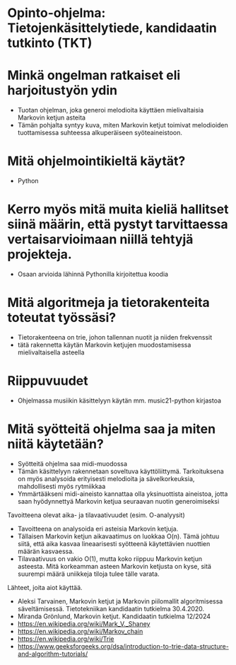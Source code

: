 # Opinto-ohjelma: Tietojenkäsittelytiede, kandidaatin tutkinto (TKT)

# Minkä ongelman ratkaiset eli harjoitustyön ydin
- Tuotan ohjelman, joka generoi melodioita käyttäen mielivaltaisia Markovin ketjun asteita
- Tämän pohjalta syntyy kuva, miten Markovin ketjut toimivat melodioiden tuottamisessa suhteessa alkuperäiseen syöteaineistoon.

# Mitä ohjelmointikieltä käytät?
- Python

# Kerro myös mitä muita kieliä hallitset siinä määrin, että pystyt tarvittaessa vertaisarvioimaan niillä tehtyjä projekteja.
- Osaan arvioida lähinnä Pythonilla kirjoitettua koodia

# Mitä algoritmeja ja tietorakenteita toteutat työssäsi?
- Tietorakenteena on trie, johon tallennan nuotit ja niiden frekvenssit
- tätä rakennetta käytän Markovin ketjujen muodostamisessa mielivaltaisella asteella

# Riippuvuudet
- Ohjelmassa musiikin käsittelyyn käytän mm. music21-python kirjastoa

# Mitä syötteitä ohjelma saa ja miten niitä käytetään?
- Syötteitä ohjelma saa midi-muodossa
- Tämän käsittelyyn rakennetaan soveltuva käyttöliittymä. Tarkoituksena on myös analysoida erityisesti melodioita ja sävelkorkeuksia, mahdollisesti myös rytmiikkaa
- Ymmärtääkseni midi-aineisto kannattaa olla yksinuottista aineistoa, jotta saan hyödynnettyä Markovin ketjua seuraavan nuotin generoimiseksi

Tavoitteena olevat aika- ja tilavaativuudet (esim. O-analyysit)
- Tavoitteena on analysoida eri asteisia Markovin ketjuja.
- Tällaisen Markovin ketjun aikavaatimus on luokkaa O(n). Tämä johtuu siitä, että aika kasvaa lineaarisesti syötteenä käytettävien nuottien määrän kasvaessa.
- Tilavaativuus on vakio O(1), mutta koko riippuu Markovin ketjun asteesta. Mitä korkeamman asteen Markovin ketjusta on kyse, sitä suurempi määrä uniikkeja
tiloja tulee tälle varata.

Lähteet, joita aiot käyttää.
- Aleksi Tarvainen, Markovin ketjut ja Markovin piilomallit algoritmisessa säveltämisessä. Tietotekniikan kandidaatin tutkielma 30.4.2020.
- Miranda Grönlund, Markovin ketjut. Kandidaatin tutkielma 12/2024
- https://en.wikipedia.org/wiki/Mark_V._Shaney
- https://en.wikipedia.org/wiki/Markov_chain
- https://en.wikipedia.org/wiki/Trie
- https://www.geeksforgeeks.org/dsa/introduction-to-trie-data-structure-and-algorithm-tutorials/



